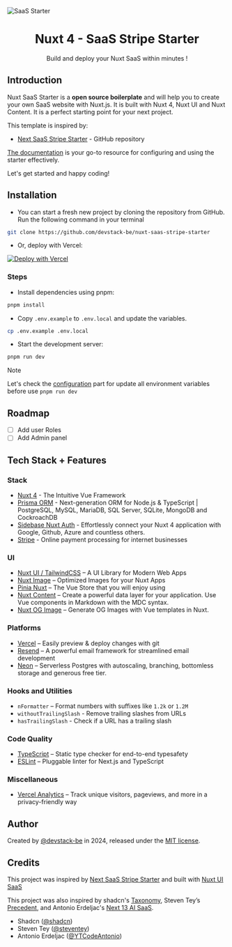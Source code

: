
  <img alt="SaaS Starter" src="public/social-card.png"/>
  <h1 align="center">Nuxt 4 - SaaS Stripe Starter</h1>

<p align="center">
  Build and deploy your Nuxt SaaS within minutes !
</p>

## Introduction

Nuxt SaaS Starter is a **open source boilerplate** and will help you to create your own SaaS website with Nuxt.js. It is built with Nuxt 4, Nuxt UI and Nuxt Content. It is a perfect starting point for your next project.

This template is inspired by:

- [Next SaaS Stripe Starter](https://github.com/mickasmt/next-saas-stripe-starter) - GitHub repository

[The documentation](https://nuxt-saas-stripe-starter.vercel.app) is your go-to resource for configuring and using the starter effectively.

Let's get started and happy coding!

## Installation

- You can start a fresh new project by cloning the repository from GitHub. Run the following command in your terminal

```bash
git clone https://github.com/devstack-be/nuxt-saas-stripe-starter
```

- Or, deploy with Vercel:

[![Deploy with Vercel](https://vercel.com/button)](https://vercel.com/new/clone?repository-url=https%3A%2F%2Fgithub.com%2Fdevstack-be%2Fnuxt-saas-stripe-starter)

### Steps

- Install dependencies using pnpm:

```sh
pnpm install
```

- Copy `.env.example` to `.env.local` and update the variables.

```sh
cp .env.example .env.local
```

- Start the development server:

```sh
pnpm run dev
```

> [!NOTE]  
> Let's check the [configuration](https://nuxt-saas-stripe-starter.vercel.app/docs/getting-started/authentification) part for update all environment variables before use `pnpm run dev`

## Roadmap

- [ ] Add user Roles
- [ ] Add Admin panel

## Tech Stack + Features

### Stack

- [Nuxt 4](https://nuxt.com) - The Intuitive Vue Framework
- [Prisma ORM](https://prisma.io) - Next-generation ORM for Node.js & TypeScript | PostgreSQL, MySQL, MariaDB, SQL Server, SQLite, MongoDB and CockroachDB
- [Sidebase Nuxt Auth](https://sidebase.io/nuxt-auth) - Effortlessly connect your Nuxt 4 application with Google, Github, Azure and countless others.
- [Stripe](https://stripe.com) - Online payment processing for internet businesses

### UI

- [Nuxt UI / TailwindCSS](https://ui.nuxt.com/) – A UI Library for Modern Web Apps
- [Nuxt Image](https://image.nuxt.com/) – Optimized Images for your Nuxt Apps
- [Pinia Nuxt](https://nuxt.com/modules/pinia) – The Vue Store that you will enjoy using
- [Nuxt Content](https://content.nuxt.com/) – Create a powerful data layer for your application. Use Vue components in Markdown with the MDC syntax.
- [Nuxt OG Image](https://nuxt.com/modules/og-image) – Generate OG Images with Vue templates in Nuxt.

### Platforms

- [Vercel](https://vercel.com/) – Easily preview & deploy changes with git
- [Resend](https://resend.com/) – A powerful email framework for streamlined email development
- [Neon](https://neon.tech/) – Serverless Postgres with autoscaling, branching, bottomless storage and generous free tier.

### Hooks and Utilities

- `nFormatter` – Format numbers with suffixes like `1.2k` or `1.2M`
- `withoutTrailingSlash` - Remove trailing slashes from URLs
- `hasTrailingSlash` - Check if a URL has a trailing slash

### Code Quality

- [TypeScript](https://www.typescriptlang.org/) – Static type checker for end-to-end typesafety
- [ESLint](https://eslint.org/) – Pluggable linter for Next.js and TypeScript

### Miscellaneous

- [Vercel Analytics](https://vercel.com/analytics) – Track unique visitors, pageviews, and more in a privacy-friendly way

## Author

Created by [@devstack-be](https://www.devstack.be) in 2024, released under the [MIT license](https://github.com/devstack-be/nuxt-saas-stripe-starter/blob/main/LICENSE.md).

## Credits

This project was inspired by [Next SaaS Stripe Starter](https://github.com/mickasmt/next-saas-stripe-starter) and built with [Nuxt UI SaaS]([https://github.com/mickasmt/next-saas-stripe-starter](https://github.com/nuxt-ui-templates/saas))

This project was also inspired by shadcn's [Taxonomy](https://github.com/shadcn-ui/taxonomy), Steven Tey’s [Precedent](https://github.com/steven-tey/precedent), and Antonio Erdeljac's [Next 13 AI SaaS](https://github.com/AntonioErdeljac/next13-ai-saas).

- Shadcn ([@shadcn](https://twitter.com/shadcn))
- Steven Tey ([@steventey](https://twitter.com/steventey))
- Antonio Erdeljac ([@YTCodeAntonio](https://twitter.com/AntonioErdeljac))
